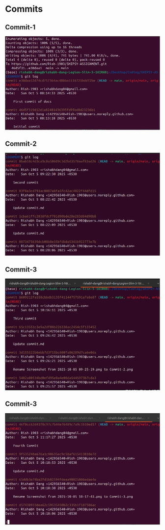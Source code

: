 # Commits

## Commit-1
![Alt text](/images/Commit-1.png)

## Commit-2
![Alt text](/images/Commit-2.png)

## Commit-3
![Alt text](/images/Commit-3.png)

## Commit-3
![Alt text](/images/Commit-4.png)
